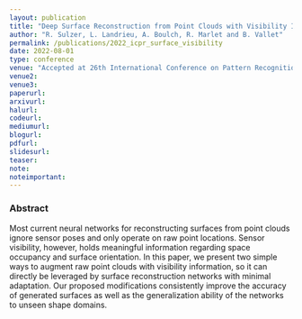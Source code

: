 ```yaml
---
layout: publication
title: "Deep Surface Reconstruction from Point Clouds with Visibility Information"
author: "R. Sulzer, L. Landrieu, A. Boulch, R. Marlet and B. Vallet"
permalink: /publications/2022_icpr_surface_visibility
date: 2022-08-01
type: conference
venue: "Accepted at 26th International Conference on Pattern Recognition (ICPR)"
venue2: 
venue3:
paperurl: 
arxivurl: 
halurl: 
codeurl: 
mediumurl: 
blogurl: 
pdfurl: 
slidesurl: 
teaser:
note:
noteimportant: 
---
```



### Abstract

Most current neural networks for reconstructing surfaces from point clouds ignore sensor poses and only operate on raw point locations. Sensor visibility, however, holds meaningful information regarding space occupancy 
and surface orientation. In this paper, we present two simple ways to augment raw point clouds with visibility information, so it can directly be leveraged by surface reconstruction networks with minimal adaptation. 
Our proposed modifications consistently improve the accuracy of generated surfaces as well as the generalization ability of the networks to unseen shape domains. 